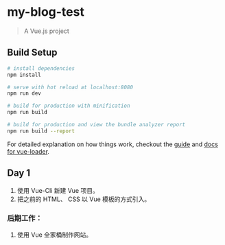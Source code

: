 # my-blog-test

> A Vue.js project

## Build Setup

``` bash
# install dependencies
npm install

# serve with hot reload at localhost:8080
npm run dev

# build for production with minification
npm run build

# build for production and view the bundle analyzer report
npm run build --report
```

For detailed explanation on how things work, checkout the [guide](http://vuejs-templates.github.io/webpack/) and [docs for vue-loader](http://vuejs.github.io/vue-loader).


## Day 1

  1. 使用 Vue-Cli 新建 Vue 项目。
  2. 把之前的 HTML、 CSS 以 Vue 模板的方式引入。

### 后期工作：

  1. 使用 Vue 全家桶制作网站。
